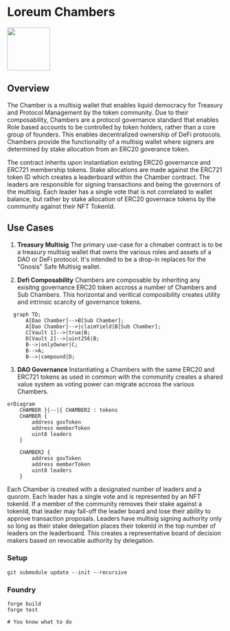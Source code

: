 # Loreum Chambers

<img style="{align: right}" src="https://cdn.loreum.org/logos/white.png"  height="100"/>

## Overview
The Chamber is a multisig wallet that enables liquid democracy for Treasury and Protocol Management by the token community. Due to their composability, Chambers are a protocol governance standard that enables Role based accounts to be controlled by token holders, rather than a core group of founders. This enables decentralized ownership of DeFi protocols.
Chambers provide the functionality of a multisig wallet where signers are determined by stake allocation from an ERC20 goverance token.

The contract inherits upon instantiation existing ERC20 governance and ERC721 membership tokens. Stake allocations are made against the ERC721 token ID which creates a leaderboard within the Chamber contract. The leaders are responsible for signing transactions and being the governors of the multisig. Each leader has a single vote that is not correlated to wallet balance, but rather by stake allocation of ERC20 governace tokens by the community against their NFT TokenId.

## Use Cases

1. **Treasury Multisig** 
The primary use-case for a chmaber contract is to be a treasury multisig wallet that owns the various roles and assets of a DAO or DeFi protocol. It's intended to be a drop-in replaces for the "Gnosis" Safe Multisig wallet.

2. **Defi Composability**
Chambers are composable by inheriting any exisitng governance ERC20 token accross a number of Chambers and Sub Chambers. This horizontal and veritical composibility creates utility and intrinsic scarcity of governance tokens.

```mermaid
  graph TD;
      A[Dao Chamber]-->B[Sub Chamber];
      A[Dao Chamber]-->|claimYield|B[Sub Chamber];
      C[Vault 1]-->|true|B;
      D[Vault 2]-->|uint256|B;
      B-->|onlyOwner|C;
      B-->A;
      B-->|compound|D;
```

3. **DAO Governance**
Instantiating a Chambers with the same ERC20 and ERC721 tokens as used in common with the community creates a shared value system as voting power can migrate accross the various Chambers.

```mermaid
erDiagram
    CHAMBER }|--|{ CHAMBER2 : tokens
    CHAMBER {
        address govToken
        address memberToken
        uint8 leaders
    }

    CHAMBER2 {
        address govToken
        address memberToken
        uint8 leaders
    }
```

Each Chamber is created with a designated number of leaders and a quorom. Each leader has a single vote and is represented by an NFT tokenId. If a member of the community removes their stake against a tokenId, that leader may fall-off the leader board and lose their ability to approve transaction proposals. Leaders have multisig signing authority only so long as their stake delegation places their tokenId in the top number of leaders on the leaderboard. This creates a representative board of decision makers based on revocable authority by delegation.

### Setup

```
git submodule update --init --recursive
```

### Foundry

```
forge build
forge test

# You know what to do
```

